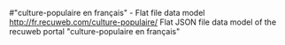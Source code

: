 #"culture-populaire en français" - Flat file data model
http://fr.recuweb.com/culture-populaire/
Flat JSON file data model of the recuweb portal "culture-populaire en français"
